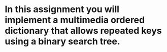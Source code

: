 # In this assignment you will implement a multimedia ordered dictionary that allows repeated keys using a binary search tree.
